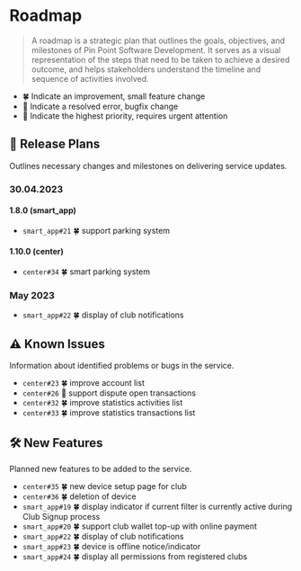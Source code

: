 # Roadmap

> A roadmap is a strategic plan that outlines the goals, objectives, and milestones of Pin Point Software Development. It serves as a visual representation of the steps that need to be taken to achieve a desired outcome, and helps stakeholders understand the timeline and sequence of activities involved.

- 🍀 Indicate an improvement, small feature change
- 🐞 Indicate a resolved error, bugfix change
- 🚨 Indicate the highest priority, requires urgent attention

## 🚧 Release Plans

Outlines necessary changes and milestones on delivering service updates.

### 30.04.2023

#### **1.8.0 (smart_app)**

- `smart_app#21` 🍀 support parking system

#### **1.10.0 (center)**

- `center#34` 🍀 smart parking system

### May 2023

- `smart_app#22` 🍀 display of club notifications

## ⚠️ Known Issues

Information about identified problems or bugs in the service.

- `center#23` 🍀 improve account list
- `center#26` 🐞 support dispute open transactions
- `center#32` 🍀 improve statistics activities list
- `center#33` 🍀 improve statistics transactions list

## 🛠️ New Features

Planned new features to be added to the service.

- `center#35` 🍀 new device setup page for club
- `center#36` 🍀 deletion of device
- `smart_app#19` 🍀 display indicator if current filter is currently active during Club Signup process
- `smart_app#20` 🍀 support club wallet top-up with online payment
- `smart_app#22` 🍀 display of club notifications
- `smart_app#23` 🍀 device is offline notice/indicator
- `smart_app#24` 🍀 display all permissions from registered clubs

